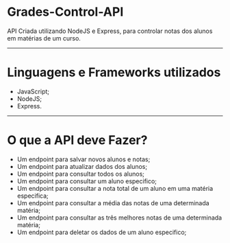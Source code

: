 # Grades-Control-API
 API Criada utilizando NodeJS e Express, para controlar notas dos alunos em matérias de um curso.
 
 ---
 # Linguagens e Frameworks utilizados
 * JavaScript;
 * NodeJS;
 * Express.

 ---
# O que a API deve Fazer?
* Um endpoint para salvar novos alunos e notas;
* Um endpoint para atualizar dados dos alunos;
* Um endpoint para consultar todos os alunos;
* Um endpoint para consultar um aluno especifico;
* Um endpoint para consultar a nota total de um aluno em uma matéria especifica;
* Um endpoint para consultar a média das notas de uma determinada matéria;
* Um endpoint para consultar as três melhores notas de uma determinada matéria;
* Um endpoint para deletar os dados de um aluno especifico;
